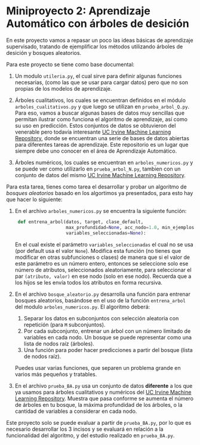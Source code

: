 # Miniproyecto 2: Aprendizaje Automático con árboles de desición

En este proyecto vamos a repasar un poco las ideas básicas de aprendizaje supervisado, 
tratando de ejemplificar los métodos utilizando árboles de desición y bosques aleatorios.

Para este proyecto se tiene como base documental:

1. Un modulo `utileria.py`, el cual sirve para definir algunas funciones necesarias,
   (como las que se usar para cargar datos) pero que no son propias de los modelos de 
   aprendizaje.
   
2. Árboles cualitativos, los cuales se encuentran definidos en el módulo 
   `arboles_cualitativos.py` y que luego se utilizan en `prueba_arbol_Q.py`. 
   Para eso, vamos a buscar algunas bases de datos muy sencillas que permitan ilustrar 
   como funciona el algoritmo de aprendizaje, así como su uso en predicción. 
   Estos conjuntos de datos se obtuvieron del venerable pero todavía interesante 
   [UC Irvine Machine Learning Repository](https://archive.ics.uci.edu/datasets/), 
   donde se encuentran una serie de bases de datos abiertas para diferentes tareas de 
   aprendizaje. Este repositorio es un lugar que siempre debe uno conocer en el área de 
   Aprendizaje Automático.
   
3. Árboles numéricos, los cuales se encuentran en `arboles_numericos.py` y se puede ver como 
   utilizarlo en `prueba_arbol_N.py`, tambien con un conjunto de datos del mismo 
   [UC Irvine Machine Learning Repository](https://archive.ics.uci.edu/datasets/).

Para esta tarea, tienes como tarea el desarrollar y probar un algoritmo de 
*bosques aleatorios* basado en los algortimos ya presentados,
para esto hay que hacer lo siguiente:

1. En el archivo `arboles_numericos.py` se encuentra la siguiente función:
   
   ```python
    def entrena_arbol(datos, target, clase_default, 
                      max_profundidad=None, acc_nodo=1.0, min_ejemplos=0,
                      variables_seleccionadas=None):

   ```

   En el cual existe el parámetro `variables_seleccionadas` el cual no se usa (por default 
   usa el valor `None`). Modifica esta función (no tienes que modificar en otras 
   subfunciones o clases) de manera que si el valor de este parámetro es un número
   entero, entonces se seleccione solo ese número de atributos, seleccionados aleatoriamente,
   para seleccionar el par `(atributo, valor)` en ese nodo (solo en ese nodo). Recuerda que 
   a los hijos se les envía todos los atributos en forma recursiva.

2. En el archivo `bosque_aleatorio.py` desarrolla una función para entrenar bosques 
   aleatorios, basándose en el uso de la función `entrena_arbol` del modulo 
   `arboles_numericos.py`. El algoritmo deberá:

   1. Separar los datos en subconjuntos con selección aleatoria con repetición 
      (para `M` subconjuntos).
   2. Por cada subconjunto, entrenar un árbol con un número limitado de variables en cada 
      nodo. Un bosque se puede representar como una lista de nodos raíz (árboles).
   3. Una función para poder hacer predicciones a partir del bosque (lista de nodos raíz).

    Puedes usar varias funciones, que separen un problema grande en varios más pequeños y tratables.

3. En el archivo `prueba_BA.py` usa un conjunto de datos **diferente** a los que ya 
   usamos para árboles cualitativos y numéricos del 
   [UC Irvine Machine Learning Repository](https://archive.ics.uci.edu/datasets/). 
   Muestra que pasa conforme se aumenta el número de árboles en tu bosque, la máxima
   profundidad de los árboles, o la cantidad de variables a considerar en cada nodo.

Este proyecto solo se puede evaluar a partir de `prueba_BA.py`, por lo que es necesario desarrollar los 3 incisos y se evaluará en relación a la funcionalidad del algoritmo, y del estudio realizado en `prueba_BA.py`.
